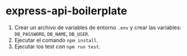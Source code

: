 # express-api-boilerplate

1. Crear un archivo de variables de entorno `.env` y crear las variables: `DB_PASSWORD`, `DB_NAME`, `DB_USER`.
2. Ejecutar el comando `npm install`.
3. Ejecutar los test con `npm run test`.
